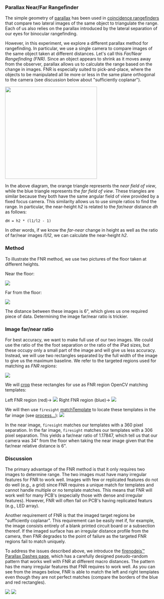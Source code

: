### Parallax Near/Far Rangefinder
The simple geometry of [parallax](https://en.wikipedia.org/wiki/Parallax) has been used
in [coincidence rangefinders](https://en.wikipedia.org/wiki/Coincidence_rangefinder) that
compare two lateral images of the same object to triangulate the range. 
Each of us also relies on the parallax introduced by the lateral separation of our eyes for binocular rangefinding.

However, in this experiment, we explore a different parallax method for rangefinding.
In particular, we use a single camera to compare images of the same object taken at different
distances. Let's call this _Far/Near Rangefinding (FNR)_. Since an object appears to shrink as it moves
away from the observer, parallax allows us to calculate the range based on the change in images.
FNR is especially suited to pick-and-place, where the objects to be manipulated
all lie more or less in the same plane orthogonal to the camera (see discussion below about "sufficiently coplanar").

<a href="https://github.com/firepick1/fpd-vision/blob/master/XP009-Parallax-Range/img/parallax.png">
    <img src="https://github.com/firepick1/fpd-vision/blob/master/XP009-Parallax-Range/img/parallax.png" height=300px></a>

In the above diagram, the orange triangle represents the _near field of view_, while the blue triangle represents
the _far field of view_. These triangles are similar because they both have the same angular field of view
provided by a fixed focus camera. This similarity
allows us to use simple ratios to find the range. In particular, the near-height *h2* is related
to the _far/near_ distance *dh* as follows:

`dH = h2 * (l1/l2 - 1)`

In other words, if we know the _far-near_ change in height as well as the ratio of far/near images *l1/l2*, we
can calculate the near-height *h2*.

### Method
To illustrate the FNR method, we use two pictures of the floor taken at different
heights.

Near the floor:

![](https://github.com/firepick1/fpd-vision/blob/master/XP009-Parallax-Range/img/FloorNear.jpg)

Far from the floor:

![](https://github.com/firepick1/fpd-vision/blob/master/XP009-Parallax-Range/img/FloorFar.jpg)

The distance between these images is 6", which gives us one required piece of data.
Determining the image far/near ratio is trickier.

### Image far/near ratio
For best accuracy, we want to make full use of our two images. We could use the ratio of the 
the foot separation or the ratio of the iPad sizes, but these occupy only a small part of the
image and will give us less accuracy. Instead, we will use two rectangles separated by the
full width of the image to give us the maximum baseline. We refer to the targeted regions used for matching
as _FNR regions_:

![](https://github.com/firepick1/fpd-vision/blob/master/XP009-Parallax-Range/img/matchnear.jpg)

We will [crop](https://github.com/firepick1/FireSight/wiki/op-crop)
these rectangles for use as FNR region OpenCV matching templates:

Left FNR region (red)-> ![](https://github.com/firepick1/fpd-vision/blob/master/XP009-Parallax-Range/img/l-tmplt.jpg)
Right FNR region (blue)-> ![](https://github.com/firepick1/fpd-vision/blob/master/XP009-Parallax-Range/img/r-tmplt.jpg)

We will then use `firesight` [matchTemplate](https://github.com/firepick1/FireSight/wiki/op-matchTemplate)
to locate these templates in the far image (see [process...](https://github.com/firepick1/fpd-vision/blob/master/XP009-Parallax-Range/process)):
![](https://github.com/firepick1/fpd-vision/blob/master/XP009-Parallax-Range/img/matchfar.jpg)

In the near image, `firesight` matches our templates with a 360 pixel separation.
In the far image, `firesight` matches our templates with a 306 pixel separation.
This yields a far/near ratio of 1.17847, which tell us that our camera was 34" from the floor
when taking the near image given that the far/near relative distance is 6".

### Discussion
The primary advantage of the FNR method is that it only requires two images to determine
range. The two images must have many irregular features for FNR to work well. Images with
few or replicated features do not do well (e.g., a grid) since FNR requires a unique match
for templates and cannot handle multiple or no template matches. This means that FNR
will work well for many PCB's (especially those with dense and irregular features). However,
FNR will often fail on PCB's having replicated featurs (e.g., LED array).

Another requirement of FNR is that the imaged target regions be "sufficiently coplanar".
This requirement can be easily met if, for example, the image consists entirely of a blank printed circuit board or
a subsection thereof. If the imaged surface has an irregular distance profile from the camera, then FNR
degrades to the point of failure as the targeted FNR regions fail to match uniquely.

To address the issues described above, we introduce the 
[firenodejs&trade; Parallax Dashes page](dashes.pdf),
which has a carefully designed pseudo-random pattern that works well with FNR at different
macro distances. The pattern has the many irregular features that FNR requires to work well.
As you can see from the images below, FNR is able to match the left and right templates even
though they are not perfect matches (compare the borders of the blue and red rectangles).

![](https://github.com/firepick1/fpd-vision/blob/master/XP009-Parallax-Range/img/dashes-matchnear.jpg)
![](https://github.com/firepick1/fpd-vision/blob/master/XP009-Parallax-Range/img/dashes-matchfar.jpg) 

